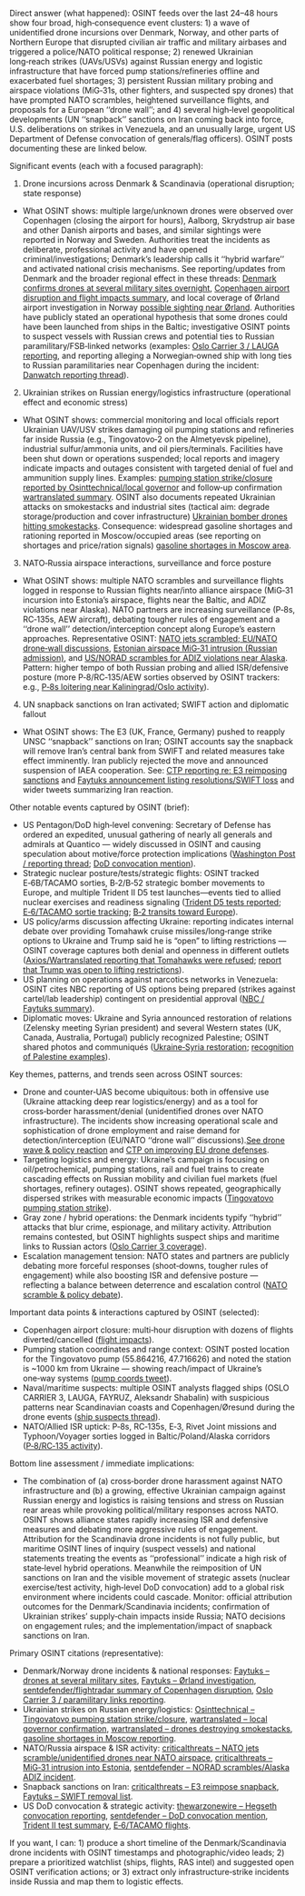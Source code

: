 Direct answer (what happened):
OSINT feeds over the last 24–48 hours show four broad, high‑consequence event clusters: 1) a wave of unidentified drone incursions over Denmark, Norway, and other parts of Northern Europe that disrupted civilian air traffic and military airbases and triggered a police/NATO political response; 2) renewed Ukrainian long‑reach strikes (UAVs/USVs) against Russian energy and logistic infrastructure that have forced pump stations/refineries offline and exacerbated fuel shortages; 3) persistent Russian military probing and airspace violations (MiG‑31s, other fighters, and suspected spy drones) that have prompted NATO scrambles, heightened surveillance flights, and proposals for a European ‘‘drone wall’’; and 4) several high‑level geopolitical developments (UN ‘‘snapback’’ sanctions on Iran coming back into force, U.S. deliberations on strikes in Venezuela, and an unusually large, urgent US Department of Defense convocation of generals/flag officers). OSINT posts documenting these are linked below.

Significant events (each with a focused paragraph):

1) Drone incursions across Denmark & Scandinavia (operational disruption; state response)
- What OSINT shows: multiple large/unknown drones were observed over Copenhagen (closing the airport for hours), Aalborg, Skrydstrup air base and other Danish airports and bases, and similar sightings were reported in Norway and Sweden. Authorities treat the incidents as deliberate, professional activity and have opened criminal/investigations; Denmark’s leadership calls it ‘‘hybrid warfare’’ and activated national crisis mechanisms. See reporting/updates from Denmark and the broader regional effect in these threads: [Denmark confirms drones at several military sites overnight](https://x.com/FaytuksNetwork/status/1971860391203688487), [Copenhagen airport disruption and flight impacts summary](https://x.com/sentdefender/status/1970355921642504612), and local coverage of Ørland airport investigation in Norway [possible sighting near Ørland](https://x.com/FaytuksNetwork/status/1971866278332870989). Authorities have publicly stated an operational hypothesis that some drones could have been launched from ships in the Baltic; investigative OSINT points to suspect vessels with Russian crews and potential ties to Russian paramilitary/FSB‑linked networks (examples: [Oslo Carrier 3 / LAUGA reporting](https://x.com/auonsson/status/1971678884270920140), and reporting alleging a Norwegian‑owned ship with long ties to Russian paramilitaries near Copenhagen during the incident: [Danwatch reporting thread](https://x.com/FaytuksNetwork/status/1971863115248947328)).

2) Ukrainian strikes on Russian energy/logistics infrastructure (operational effect and economic stress)
- What OSINT shows: commercial monitoring and local officials report Ukrainian UAV/USV strikes damaging oil pumping stations and refineries far inside Russia (e.g., Tingovatovo‑2 on the Almetyevsk pipeline), industrial sulfur/ammonia units, and oil piers/terminals. Facilities have been shut down or operations suspended; local reports and imagery indicate impacts and outages consistent with targeted denial of fuel and ammunition supply lines. Examples: [pumping station strike/closure reported by Osinttechnical/local governor](https://x.com/Osinttechnical/status/1971851564534190137) and follow‑up confirmation [wartranslated summary](https://x.com/wartranslated/status/1971908150485045350). OSINT also documents repeated Ukrainian attacks on smokestacks and industrial sites (tactical aim: degrade storage/production and cover infrastructure) [Ukrainian bomber drones hitting smokestacks](https://x.com/wartranslated/status/1971904841753784807). Consequence: widespread gasoline shortages and rationing reported in Moscow/occupied areas (see reporting on shortages and price/ration signals) [gasoline shortages in Moscow area](https://x.com/Osinttechnical/status/1971225500602556830).

3) NATO‑Russia airspace interactions, surveillance and force posture
- What OSINT shows: multiple NATO scrambles and surveillance flights logged in response to Russian flights near/into alliance airspace (MiG‑31 incursion into Estonia’s airspace, flights near the Baltic, and ADIZ violations near Alaska). NATO partners are increasing surveillance (P‑8s, RC‑135s, AEW aircraft), debating tougher rules of engagement and a ‘‘drone wall’’ detection/interception concept along Europe’s eastern approaches. Representative OSINT: [NATO jets scrambled; EU/NATO drone‑wall discussions](https://x.com/criticalthreats/status/1971746802337812495), [Estonian airspace MiG‑31 intrusion (Russian admission)](https://x.com/criticalthreats/status/1971411684226171240), and [US/NORAD scrambles for ADIZ violations near Alaska](https://x.com/sentdefender/status/1971574420926787680). Pattern: higher tempo of both Russian probing and allied ISR/defensive posture (more P‑8/RC‑135/AEW sorties observed by OSINT trackers: e.g., [P‑8s loitering near Kaliningrad/Oslo activity](https://x.com/Osinttechnical/status/1971712237196005474)).

4) UN snapback sanctions on Iran activated; SWIFT action and diplomatic fallout
- What OSINT shows: The E3 (UK, France, Germany) pushed to reapply UNSC ‘‘snapback’’ sanctions on Iran; OSINT accounts say the snapback will remove Iran’s central bank from SWIFT and related measures take effect imminently. Iran publicly rejected the move and announced suspension of IAEA cooperation. See: [CTP reporting re: E3 reimposing sanctions](https://x.com/criticalthreats/status/1971694357519511908) and [Faytuks announcement listing resolutions/SWIFT loss](https://x.com/FaytuksNetwork/status/1971666173290029336) and wider tweets summarizing Iran reaction.

Other notable events captured by OSINT (brief):
- US Pentagon/DoD high‑level convening: Secretary of Defense has ordered an expedited, unusual gathering of nearly all generals and admirals at Quantico — widely discussed in OSINT and causing speculation about motive/force protection implications ([Washington Post / reporting thread](https://x.com/thewarzonewire/status/1971301615970943121); [DoD convocation mention](https://x.com/sentdefender/status/1971220079481106838)).
- Strategic nuclear posture/tests/strategic flights: OSINT tracked E‑6B/TACAMO sorties, B‑2/B‑52 strategic bomber movements to Europe, and multiple Trident II D5 test launches—events tied to allied nuclear exercises and readiness signaling ([Trident D5 tests reported](https://x.com/sentdefender/status/1970511374338957797); [E‑6/TACAMO sortie tracking](https://x.com/MT_Anderson/status/1970702446948442202); [B‑2 transits toward Europe](https://x.com/sentdefender/status/1970664003295739905)).
- US policy/arms discussion affecting Ukraine: reporting indicates internal debate over providing Tomahawk cruise missiles/long‑range strike options to Ukraine and Trump said he is “open” to lifting restrictions — OSINT coverage captures both denial and openness in different outlets ([Axios/Wartranslated reporting that Tomahawks were refused](https://x.com/wartranslated/status/1971655257957847520); [report that Trump was open to lifting restrictions](https://x.com/sentdefender/status/1971653497473954160)).
- US planning on operations against narcotics networks in Venezuela: OSINT cites NBC reporting of US options being prepared (strikes against cartel/lab leadership) contingent on presidential approval ([NBC / Faytuks summary](https://x.com/FaytuksNetwork/status/1971845759831363686)).
- Diplomatic moves: Ukraine and Syria announced restoration of relations (Zelensky meeting Syrian president) and several Western states (UK, Canada, Australia, Portugal) publicly recognized Palestine; OSINT shared photos and communiqués ([Ukraine‑Syria restoration](https://x.com/wartranslated/status/1971099503773257950); [recognition of Palestine examples](https://x.com/sentdefender/status/1969830784774050211)).

Key themes, patterns, and trends seen across OSINT sources:
- Drone and counter‑UAS become ubiquitous: both in offensive use (Ukraine attacking deep rear logistics/energy) and as a tool for cross‑border harassment/denial (unidentified drones over NATO infrastructure). The incidents show increasing operational scale and sophistication of drone employment and raise demand for detection/interception (EU/NATO ‘‘drone wall’’ discussions).[See drone wave & policy reaction](https://x.com/FaytuksNetwork/status/1971860391203688487) and [CTP on improving EU drone defenses](https://x.com/criticalthreats/status/1971747428907786728).
- Targeting logistics and energy: Ukraine’s campaign is focusing on oil/petrochemical, pumping stations, rail and fuel trains to create cascading effects on Russian mobility and civilian fuel markets (fuel shortages, refinery outages). OSINT shows repeated, geographically dispersed strikes with measurable economic impacts ([Tingovatovo pumping station strike](https://x.com/Osinttechnical/status/1971851564534190137)).
- Gray zone / hybrid operations: the Denmark incidents typify ‘‘hybrid’’ attacks that blur crime, espionage, and military activity. Attribution remains contested, but OSINT highlights suspect ships and maritime links to Russian actors ([Oslo Carrier 3 coverage](https://x.com/auonsson/status/1971678884270920140)).
- Escalation management tension: NATO states and partners are publicly debating more forceful responses (shoot‑downs, tougher rules of engagement) while also boosting ISR and defensive posture — reflecting a balance between deterrence and escalation control ([NATO scramble & policy debate](https://x.com/criticalthreats/status/1971746802337812495)).

Important data points & interactions captured by OSINT (selected):
- Copenhagen airport closure: multi‑hour disruption with dozens of flights diverted/cancelled ([flight impacts](https://x.com/sentdefender/status/1970355921642504612)).
- Pumping station coordinates and range context: OSINT posted location for the Tingovatovo pump (55.864216, 47.716626) and noted the station is ~1000 km from Ukraine — showing reach/impact of Ukraine’s one‑way systems ([pump coords tweet](https://x.com/Osinttechnical/status/1971852697943834686)).
- Naval/maritime suspects: multiple OSINT analysts flagged ships (OSLO CARRIER 3, LAUGA, FAYRUZ, Aleksandr Shabalin) with suspicious patterns near Scandinavian coasts and Copenhagen/Øresund during the drone events ([ship suspects thread](https://x.com/auonsson/status/1971718104595288199)).
- NATO/Allied ISR uptick: P‑8s, RC‑135s, E‑3, Rivet Joint missions and Typhoon/Voyager sorties logged in Baltic/Poland/Alaska corridors ([P‑8/RC‑135 activity](https://x.com/Osinttechnical/status/1971712237196005474)).

Bottom line assessment / immediate implications:
- The combination of (a) cross‑border drone harassment against NATO infrastructure and (b) a growing, effective Ukrainian campaign against Russian energy and logistics is raising tensions and stress on Russian rear areas while provoking political/military responses across NATO. OSINT shows alliance states rapidly increasing ISR and defensive measures and debating more aggressive rules of engagement. Attribution for the Scandinavia drone incidents is not fully public, but maritime OSINT lines of inquiry (suspect vessels) and national statements treating the events as ‘‘professional’’ indicate a high risk of state‑level hybrid operations. Meanwhile the reimposition of UN sanctions on Iran and the visible movement of strategic assets (nuclear exercise/test activity, high‑level DoD convocation) add to a global risk environment where incidents could cascade. Monitor: official attribution outcomes for the Denmark/Scandinavia incidents; confirmation of Ukrainian strikes’ supply‑chain impacts inside Russia; NATO decisions on engagement rules; and the implementation/impact of snapback sanctions on Iran.

Primary OSINT citations (representative):
- Denmark/Norway drone incidents & national responses: [Faytuks – drones at several military sites](https://x.com/FaytuksNetwork/status/1971860391203688487), [Faytuks – Ørland investigation](https://x.com/FaytuksNetwork/status/1971866278332870989), [sentdefender/flightradar summary of Copenhagen disruption](https://x.com/sentdefender/status/1970355921642504612), [Oslo Carrier 3 / paramilitary links reporting](https://x.com/auonsson/status/1971678884270920140).
- Ukrainian strikes on Russian energy/logistics: [Osinttechnical – Tingovatovo pumping station strike/closure](https://x.com/Osinttechnical/status/1971851564534190137), [wartranslated – local governor confirmation](https://x.com/wartranslated/status/1971908150485045350), [wartranslated – drones destroying smokestacks](https://x.com/wartranslated/status/1971904841753784807), [gasoline shortages in Moscow reporting](https://x.com/Osinttechnical/status/1971225500602556830).
- NATO/Russia airspace & ISR activity: [criticalthreats – NATO jets scramble/unidentified drones near NATO airspace](https://x.com/criticalthreats/status/1971746802337812495), [criticalthreats – MiG‑31 intrusion into Estonia](https://x.com/criticalthreats/status/1971411684226171240), [sentdefender – NORAD scrambles/Alaska ADIZ incident](https://x.com/sentdefender/status/1971574420926787680).
- Snapback sanctions on Iran: [criticalthreats – E3 reimpose snapback](https://x.com/criticalthreats/status/1971694357519511908), [Faytuks – SWIFT removal list](https://x.com/FaytuksNetwork/status/1971666173290029336).
- US DoD convocation & strategic activity: [thewarzonewire – Hegseth convocation reporting](https://x.com/thewarzonewire/status/1971301615970943121), [sentdefender – DoD convocation mention](https://x.com/sentdefender/status/1971220079481106838), [Trident II test summary](https://x.com/sentdefender/status/1970511374338957797), [E‑6/TACAMO flights](https://x.com/MT_Anderson/status/1970702446948442202).

If you want, I can: 1) produce a short timeline of the Denmark/Scandinavia drone incidents with OSINT timestamps and photographic/video leads; 2) prepare a prioritized watchlist (ships, flights, RAS intel) and suggested open OSINT verification actions; or 3) extract only infrastructure‑strike incidents inside Russia and map them to logistic effects.
